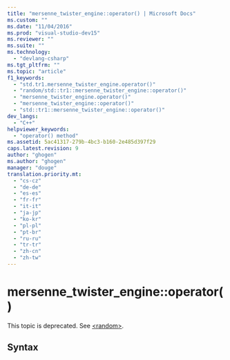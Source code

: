 ```yaml
---
title: "mersenne_twister_engine::operator() | Microsoft Docs"
ms.custom: ""
ms.date: "11/04/2016"
ms.prod: "visual-studio-dev15"
ms.reviewer: ""
ms.suite: ""
ms.technology: 
  - "devlang-csharp"
ms.tgt_pltfrm: ""
ms.topic: "article"
f1_keywords: 
  - "std.tr1.mersenne_twister_engine.operator()"
  - "random/std::tr1::mersenne_twister_engine::operator()"
  - "mersenne_twister_engine.operator()"
  - "mersenne_twister_engine::operator()"
  - "std::tr1::mersenne_twister_engine::operator()"
dev_langs: 
  - "C++"
helpviewer_keywords: 
  - "operator() method"
ms.assetid: 5ac41317-279b-4bc3-b160-2e485d397f29
caps.latest.revision: 9
author: "ghogen"
ms.author: "ghogen"
manager: "douge"
translation.priority.mt: 
  - "cs-cz"
  - "de-de"
  - "es-es"
  - "fr-fr"
  - "it-it"
  - "ja-jp"
  - "ko-kr"
  - "pl-pl"
  - "pt-br"
  - "ru-ru"
  - "tr-tr"
  - "zh-cn"
  - "zh-tw"
---
```

# mersenne_twister_engine::operator()
This topic is deprecated. See [\<random>](../Topic/%3Crandom%3E.md).  
  
## Syntax